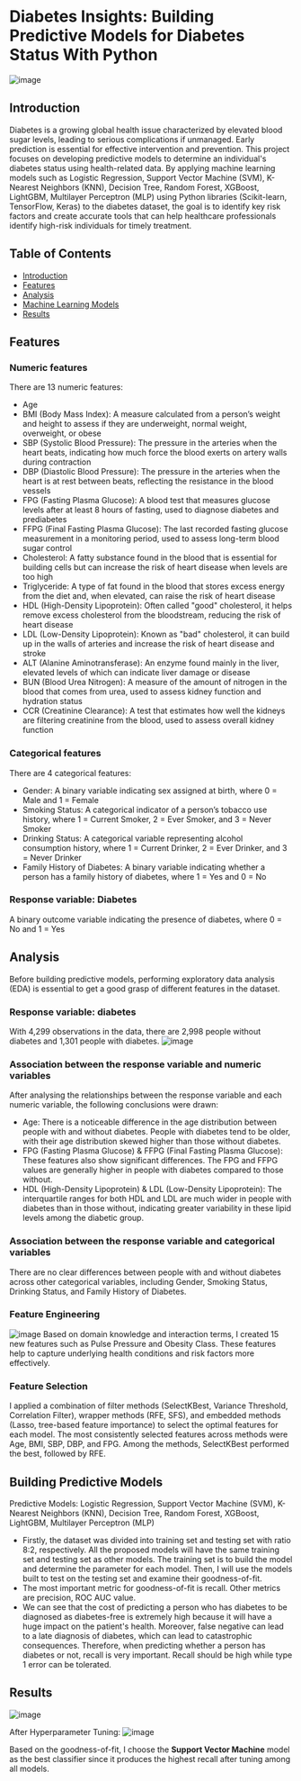 # Diabetes Insights: Building Predictive Models for Diabetes Status With Python

![image](https://github.com/user-attachments/assets/5e774aa4-2c9f-4e89-9eb4-29bfaf91fa0c)


## Introduction
Diabetes is a growing global health issue characterized by elevated blood sugar levels, leading to serious complications if unmanaged. Early prediction is essential for effective intervention and prevention. This project focuses on developing predictive models to determine an individual's diabetes status using health-related data. By applying machine learning models such as Logistic Regression, Support Vector Machine (SVM), K-Nearest Neighbors (KNN), Decision Tree, Random Forest, XGBoost, LightGBM, Multilayer Perceptron (MLP) using Python libraries (Scikit-learn, TensorFlow, Keras) to the diabetes dataset, the goal is to identify key risk factors and create accurate tools that can help healthcare professionals identify high-risk individuals for timely treatment.

## Table of Contents
- [Introduction](#introduction)
- [Features](#features)
- [Analysis](#analysis)
- [Machine Learning Models](#machine-learning-models)
- [Results](#results)


## Features
### Numeric features
There are 13 numeric features:
- Age
- BMI (Body Mass Index): A measure calculated from a person’s weight and height to assess if they are underweight, normal weight, overweight, or obese
- SBP (Systolic Blood Pressure): The pressure in the arteries when the heart beats, indicating how much force the blood exerts on artery walls during contraction
- DBP (Diastolic Blood Pressure): The pressure in the arteries when the heart is at rest between beats, reflecting the resistance in the blood vessels
- FPG (Fasting Plasma Glucose): A blood test that measures glucose levels after at least 8 hours of fasting, used to diagnose diabetes and prediabetes
- FFPG (Final Fasting Plasma Glucose): The last recorded fasting glucose measurement in a monitoring period, used to assess long-term blood sugar control
- Cholesterol: A fatty substance found in the blood that is essential for building cells but can increase the risk of heart disease when levels are too high
- Triglyceride: A type of fat found in the blood that stores excess energy from the diet and, when elevated, can raise the risk of heart disease
- HDL (High-Density Lipoprotein): Often called "good" cholesterol, it helps remove excess cholesterol from the bloodstream, reducing the risk of heart disease
- LDL (Low-Density Lipoprotein): Known as "bad" cholesterol, it can build up in the walls of arteries and increase the risk of heart disease and stroke
- ALT (Alanine Aminotransferase): An enzyme found mainly in the liver, elevated levels of which can indicate liver damage or disease
- BUN (Blood Urea Nitrogen): A measure of the amount of nitrogen in the blood that comes from urea, used to assess kidney function and hydration status
- CCR (Creatinine Clearance): A test that estimates how well the kidneys are filtering creatinine from the blood, used to assess overall kidney function

### Categorical features
There are 4 categorical features:
- Gender: A binary variable indicating sex assigned at birth, where 0 = Male and 1 = Female
- Smoking Status: A categorical indicator of a person’s tobacco use history, where 1 = Current Smoker, 2 = Ever Smoker, and 3 = Never Smoker
- Drinking Status: A categorical variable representing alcohol consumption history, where 1 = Current Drinker, 2 = Ever Drinker, and 3 = Never Drinker
- Family History of Diabetes: A binary variable indicating whether a person has a family history of diabetes, where 1 = Yes and 0 = No

### Response variable: Diabetes
A binary outcome variable indicating the presence of diabetes, where 0 = No and 1 = Yes


## Analysis
Before building predictive models, performing exploratory data analysis (EDA) is essential to get a good grasp of different features in the dataset.

### Response variable: diabetes
With 4,299 observations in the data, there are 2,998 people without diabetes and 1,301 people with diabetes.
![image](https://github.com/alicelinh/diabetes-prediction/blob/main/diabetes%20distribution.png?raw=true)

### Association between the response variable and numeric variables
After analysing the relationships between the response variable and each numeric variable, the following conclusions were drawn:
- Age: There is a noticeable difference in the age distribution between people with and without diabetes. People with diabetes tend to be older, with their age distribution skewed higher than those without diabetes.
- FPG (Fasting Plasma Glucose) & FFPG (Final Fasting Plasma Glucose): These features also show significant differences. The FPG and FFPG values are generally higher in people with diabetes compared to those without.
- HDL (High-Density Lipoprotein) & LDL (Low-Density Lipoprotein): The interquartile ranges for both HDL and LDL are much wider in people with diabetes than in those without, indicating greater variability in these lipid levels among the diabetic group.

### Association between the response variable and categorical variables
There are no clear differences between people with and without diabetes across other categorical variables, including Gender, Smoking Status, Drinking Status, and Family History of Diabetes.

### Feature Engineering
![image](https://github.com/alicelinh/diabetes-prediction/blob/main/Screenshot%202025-08-04%20234729.png?raw=true)
Based on domain knowledge and interaction terms, I created 15 new features such as Pulse Pressure and Obesity Class. These features help to capture underlying health conditions and risk factors more effectively.

### Feature Selection
I applied a combination of filter methods (SelectKBest, Variance Threshold, Correlation Filter), wrapper methods (RFE, SFS), and embedded methods (Lasso, tree-based feature importance) to select the optimal features for each model. The most consistently selected features across methods were Age, BMI, SBP, DBP, and FPG. Among the methods, SelectKBest performed the best, followed by RFE.


## Building Predictive Models
Predictive Models: Logistic Regression, Support Vector Machine (SVM), K-Nearest Neighbors (KNN), Decision Tree, Random Forest, XGBoost, LightGBM, Multilayer Perceptron (MLP)
- Firstly, the dataset was divided into training set and testing set with ratio 8:2, respectively. All the proposed models will have the same training set and testing set as other models. The training set is to build the model and determine the parameter for each model. Then, I will use the models built to test on the testing set and examine their goodness-of-fit.
- The most important metric for goodness-of-fit is recall. Other metrics are precision, ROC AUC value.
- We can see that the cost of predicting a person who has diabetes to be diagnosed as diabetes-free is extremely high because it will have a huge impact on the patient's health. Moreover, false negative can lead to a late diagnosis of diabetes, which can lead to catastrophic consequences. Therefore, when predicting whether a person has diabetes or not, recall is very important. Recall should be high while type 1 error can be tolerated.




## Results
![image]([https://github.com/user-attachments/assets/b22d8ecc-a187-4abd-8b87-7f5d03c6ff2f](https://github.com/alicelinh/diabetes-prediction/blob/main/Screenshot%202025-08-05%20003510.png?raw=true))

After Hyperparameter Tuning:
![image](https://github.com/alicelinh/diabetes-prediction/blob/main/Screenshot%202025-08-05%20003937.png?raw=true)

Based on the goodness-of-fit, I choose the **Support Vector Machine** model as the best classifier since it produces the highest recall after tuning among all models.
